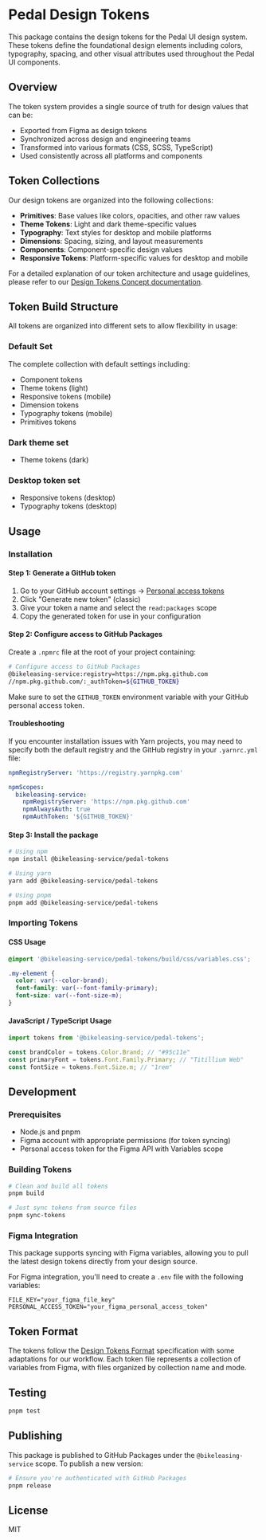# Pedal Design Tokens

This package contains the design tokens for the Pedal UI design system. These tokens define the foundational design elements including colors, typography, spacing, and other visual attributes used throughout the Pedal UI components.

## Overview

The token system provides a single source of truth for design values that can be:

- Exported from Figma as design tokens
- Synchronized across design and engineering teams
- Transformed into various formats (CSS, SCSS, TypeScript)
- Used consistently across all platforms and components

## Token Collections

Our design tokens are organized into the following collections:

- **Primitives**: Base values like colors, opacities, and other raw values
- **Theme Tokens**: Light and dark theme-specific values
- **Typography**: Text styles for desktop and mobile platforms
- **Dimensions**: Spacing, sizing, and layout measurements
- **Components**: Component-specific design values
- **Responsive Tokens**: Platform-specific values for desktop and mobile

For a detailed explanation of our token architecture and usage guidelines, please refer to our [Design Tokens Concept documentation](https://www.notion.so/bikeleasing/Design-Tokens-Concept-b5caf3730f9d4cf6a1da3a3157852918).

## Token Build Structure

All tokens are organized into different sets to allow flexibility in usage:

### Default Set

The complete collection with default settings including:

- Component tokens
- Theme tokens (light)
- Responsive tokens (mobile)
- Dimension tokens
- Typography tokens (mobile)
- Primitives tokens

### Dark theme set

- Theme tokens (dark)

### Desktop token set

- Responsive tokens (desktop)
- Typography tokens (desktop)

## Usage

### Installation

#### Step 1: Generate a GitHub token

1. Go to your GitHub account settings → [Personal access tokens](https://github.com/settings/tokens)
2. Click "Generate new token" (classic)
3. Give your token a name and select the `read:packages` scope
4. Copy the generated token for use in your configuration

#### Step 2: Configure access to GitHub Packages

Create a `.npmrc` file at the root of your project containing:

```bash
# Configure access to GitHub Packages
@bikeleasing-service:registry=https://npm.pkg.github.com
//npm.pkg.github.com/:_authToken=${GITHUB_TOKEN}
```

Make sure to set the `GITHUB_TOKEN` environment variable with your GitHub personal access token.

#### Troubleshooting

If you encounter installation issues with Yarn projects, you may need to specify both the default registry and the GitHub registry in your `.yarnrc.yml` file:

```yaml
npmRegistryServer: 'https://registry.yarnpkg.com'

npmScopes:
  bikeleasing-service:
    npmRegistryServer: 'https://npm.pkg.github.com'
    npmAlwaysAuth: true
    npmAuthToken: '${GITHUB_TOKEN}'
```

#### Step 3: Install the package

```bash
# Using npm
npm install @bikeleasing-service/pedal-tokens

# Using yarn
yarn add @bikeleasing-service/pedal-tokens

# Using pnpm
pnpm add @bikeleasing-service/pedal-tokens
```

### Importing Tokens

#### CSS Usage

```css
@import '@bikeleasing-service/pedal-tokens/build/css/variables.css';

.my-element {
  color: var(--color-brand);
  font-family: var(--font-family-primary);
  font-size: var(--font-size-m);
}
```

#### JavaScript / TypeScript Usage

```typescript
import tokens from '@bikeleasing-service/pedal-tokens';

const brandColor = tokens.Color.Brand; // "#95c11e"
const primaryFont = tokens.Font.Family.Primary; // "Titillium Web"
const fontSize = tokens.Font.Size.m; // "1rem"
```

## Development

### Prerequisites

- Node.js and pnpm
- Figma account with appropriate permissions (for token syncing)
- Personal access token for the Figma API with Variables scope

### Building Tokens

```bash
# Clean and build all tokens
pnpm build

# Just sync tokens from source files
pnpm sync-tokens
```

### Figma Integration

This package supports syncing with Figma variables, allowing you to pull the latest design tokens directly from your design source.

For Figma integration, you'll need to create a `.env` file with the following variables:

```
FILE_KEY="your_figma_file_key"
PERSONAL_ACCESS_TOKEN="your_figma_personal_access_token"
```

## Token Format

The tokens follow the [Design Tokens Format](https://tr.designtokens.org/format/) specification with some adaptations for our workflow. Each token file represents a collection of variables from Figma, with files organized by collection name and mode.

## Testing

```bash
pnpm test
```

## Publishing

This package is published to GitHub Packages under the `@bikeleasing-service` scope. To publish a new version:

```bash
# Ensure you're authenticated with GitHub Packages
pnpm release
```

## License

MIT
